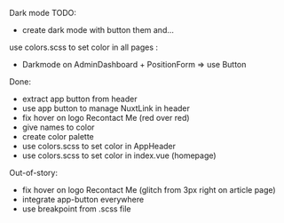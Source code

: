 Dark mode TODO:
- create dark mode with button them and...

use colors.scss to set color in all pages :
- Darkmode on AdminDashboard + PositionForm => use Button


Done:
- extract app button from header
- use app button to manage NuxtLink in header
- fix hover on logo Recontact Me (red over red)
- give names to color
- create color palette
- use colors.scss to set color in AppHeader
- use colors.scss to set color in index.vue (homepage)

Out-of-story:
- fix hover on logo Recontact Me (glitch from 3px right on article page)
- integrate app-button everywhere
- use breakpoint from .scss file
